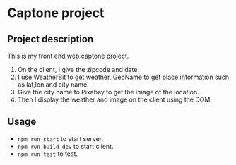 #  Captone project

## Project description

This is my front end web captone project.

1. On the client, I give the zipcode and date.
2. I use WeatherBit to get weather, GeoName to get place information such as lat,lon and city name.
3. Give the city name to Pixabay to get the image of the location.
4. Then I display the weather and image on the client using the DOM.

## Usage

- `npm run start` to start server.
- `npm run build-dev` to start client.
- `npm run test` to test.
